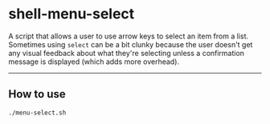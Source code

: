 # shell-menu-select

A script that allows a user to use arrow keys to select an item from a list.
Sometimes using `select` can be a bit clunky because the user doesn't get any
visual feedback about what they're selecting unless a confirmation message is
displayed (which adds more overhead).

---

## How to use

```
./menu-select.sh
```
